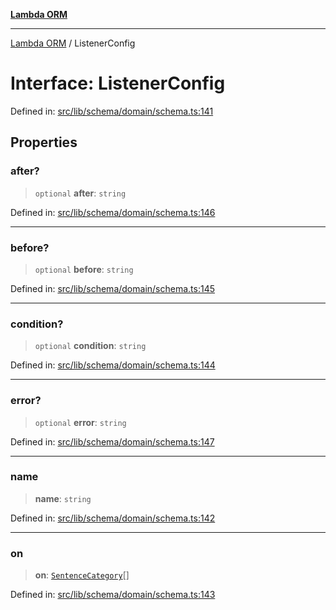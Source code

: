 [**Lambda ORM**](../README.md)

***

[Lambda ORM](../README.md) / ListenerConfig

# Interface: ListenerConfig

Defined in: [src/lib/schema/domain/schema.ts:141](https://github.com/lambda-orm/lambdaorm-base/blob/54d568062b637a6aed5442a048b140146d1f573b/src/lib/schema/domain/schema.ts#L141)

## Properties

### after?

> `optional` **after**: `string`

Defined in: [src/lib/schema/domain/schema.ts:146](https://github.com/lambda-orm/lambdaorm-base/blob/54d568062b637a6aed5442a048b140146d1f573b/src/lib/schema/domain/schema.ts#L146)

***

### before?

> `optional` **before**: `string`

Defined in: [src/lib/schema/domain/schema.ts:145](https://github.com/lambda-orm/lambdaorm-base/blob/54d568062b637a6aed5442a048b140146d1f573b/src/lib/schema/domain/schema.ts#L145)

***

### condition?

> `optional` **condition**: `string`

Defined in: [src/lib/schema/domain/schema.ts:144](https://github.com/lambda-orm/lambdaorm-base/blob/54d568062b637a6aed5442a048b140146d1f573b/src/lib/schema/domain/schema.ts#L144)

***

### error?

> `optional` **error**: `string`

Defined in: [src/lib/schema/domain/schema.ts:147](https://github.com/lambda-orm/lambdaorm-base/blob/54d568062b637a6aed5442a048b140146d1f573b/src/lib/schema/domain/schema.ts#L147)

***

### name

> **name**: `string`

Defined in: [src/lib/schema/domain/schema.ts:142](https://github.com/lambda-orm/lambdaorm-base/blob/54d568062b637a6aed5442a048b140146d1f573b/src/lib/schema/domain/schema.ts#L142)

***

### on

> **on**: [`SentenceCategory`](../enumerations/SentenceCategory.md)[]

Defined in: [src/lib/schema/domain/schema.ts:143](https://github.com/lambda-orm/lambdaorm-base/blob/54d568062b637a6aed5442a048b140146d1f573b/src/lib/schema/domain/schema.ts#L143)
